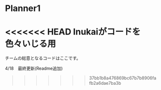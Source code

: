 # Planner1

<<<<<<< HEAD
Inukaiがコードを色々いじる用
=======
チームの総意となるコードはここです。

4/18　最終更新(Readme追加)
>>>>>>> 37bb1b8a476869bc67b7b8906fafb2a6dae7ba3b
